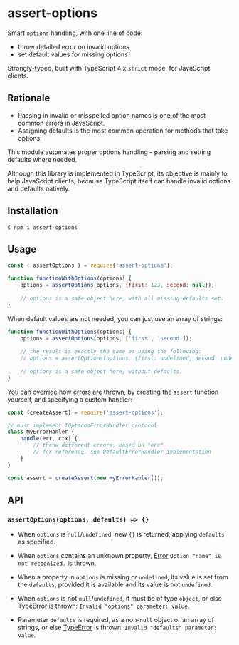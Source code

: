 # assert-options

Smart `options` handling, with one line of code:

* throw detailed error on invalid options
* set default values for missing options  

Strongly-typed, built with TypeScript 4.x `strict` mode, for JavaScript clients.

## Rationale

* Passing in invalid or misspelled option names is one of the most common errors in JavaScript.
* Assigning defaults is the most common operation for methods that take options.  

This module automates proper options handling - parsing and setting defaults where needed.

Although this library is implemented in TypeScript, its objective is mainly to help JavaScript clients,
because TypeScript itself can handle invalid options and defaults natively. 

## Installation

```
$ npm i assert-options
```

## Usage

```js
const { assertOptions } = require('assert-options');

function functionWithOptions(options) {
    options = assertOptions(options, {first: 123, second: null});
    
    // options is a safe object here, with all missing defaults set.
}
```

When default values are not needed, you can just use an array of strings:

```js
function functionWithOptions(options) {
    options = assertOptions(options, ['first', 'second']);
    
    // the result is exactly the same as using the following:
    // options = assertOptions(options, {first: undefined, second: undefined});
    
    // options is a safe object here, without defaults.
}
```

You can override how errors are thrown, by creating the `assert` function yourself,
and specifying a custom handler:

```js
const {createAssert} = require('assert-options');

// must implement IOptionsErrorHandler protocol
class MyErrorHanler {
    handle(err, ctx) {
        // throw different errors, based on "err"
        // for reference, see DefaultErrorHandler implementation 
    }
}

const assert = createAssert(new MyErrorHanler());
```

## API

### `assertOptions(options, defaults) => {}` 

* When `options` is `null`/`undefined`, new `{}` is returned, applying `defaults` as specified.

* When `options` contains an unknown property, [Error] `Option "name" is not recognized.` is thrown.

* When a property in `options` is missing or `undefined`, its value is set from the `defaults`,
provided it is available and its value is not `undefined`.

* When `options` is not `null`/`undefined`, it must be of type `object`, or else [TypeError] is thrown:
`Invalid "options" parameter: value`.
  
* Parameter `defaults` is required, as a non-`null` object or an array of strings, or else [TypeError]
is thrown: `Invalid "defaults" parameter: value`.

[Error]:https://developer.mozilla.org/en-US/docs/Web/JavaScript/Reference/Global_Objects/Error
[TypeError]:https://developer.mozilla.org/en-US/docs/Web/JavaScript/Reference/Global_Objects/TypeError
